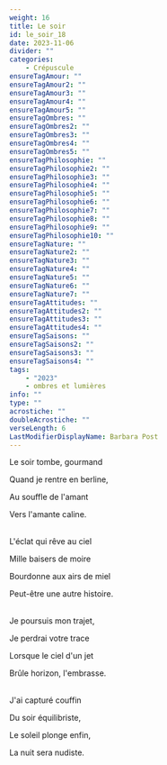 ```yaml
---
weight: 16
title: Le soir
id: le_soir_18
date: 2023-11-06
divider: ""
categories:
    - Crépuscule
ensureTagAmour: ""
ensureTagAmour2: ""
ensureTagAmour3: ""
ensureTagAmour4: ""
ensureTagAmour5: ""
ensureTagOmbres: ""
ensureTagOmbres2: ""
ensureTagOmbres3: ""
ensureTagOmbres4: ""
ensureTagOmbres5: ""
ensureTagPhilosophie: ""
ensureTagPhilosophie2: ""
ensureTagPhilosophie3: ""
ensureTagPhilosophie4: ""
ensureTagPhilosophie5: ""
ensureTagPhilosophie6: ""
ensureTagPhilosophie7: ""
ensureTagPhilosophie8: ""
ensureTagPhilosophie9: ""
ensureTagPhilosophie10: ""
ensureTagNature: ""
ensureTagNature2: ""
ensureTagNature3: ""
ensureTagNature4: ""
ensureTagNature5: ""
ensureTagNature6: ""
ensureTagNature7: ""
ensureTagAttitudes: ""
ensureTagAttitudes2: ""
ensureTagAttitudes3: ""
ensureTagAttitudes4: ""
ensureTagSaisons: ""
ensureTagSaisons2: ""
ensureTagSaisons3: ""
ensureTagSaisons4: ""
tags:
    - "2023"
    - ombres et lumières
info: ""
type: ""
acrostiche: ""
doubleAcrostiche: ""
verseLength: 6
LastModifierDisplayName: Barbara Post
---
```

Le soir tombe, gourmand

Quand je rentre en berline,

Au souffle de l'amant

Vers l'amante caline.

 \
L'éclat qui rêve au ciel

Mille baisers de moire

Bourdonne aux airs de miel

Peut-être une autre histoire.

 \
Je poursuis mon trajet,

Je perdrai votre trace

Lorsque le ciel d'un jet

Brûle horizon, l'embrasse.

 \
J'ai capturé couffin

Du soir équilibriste,

Le soleil plonge enfin,

La nuit sera nudiste.

